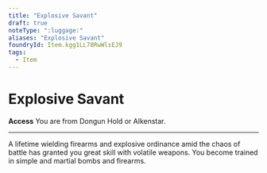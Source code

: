 ```yaml
---
title: "Explosive Savant"
draft: true
noteType: ":luggage:"
aliases: "Explosive Savant"
foundryId: Item.kgg1LL78RwWlsEJ9
tags:
  - Item
---
```


# Explosive Savant

**Access** You are from Dongun Hold or Alkenstar.

* * *

A lifetime wielding firearms and explosive ordinance amid the chaos of battle has granted you great skill with volatile weapons. You become trained in simple and martial bombs and firearms.
